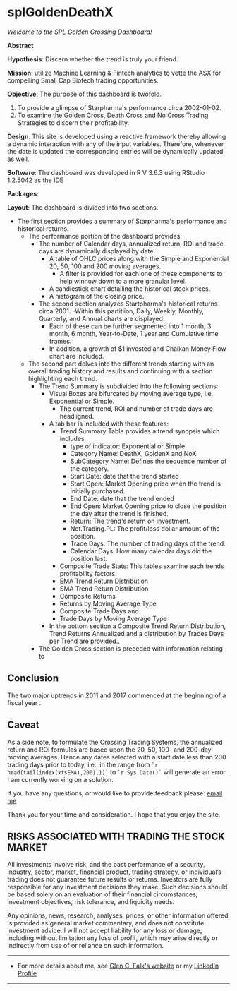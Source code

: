 # splGoldenDeathX

_Welcome to the SPL Golden Crossing Dashboard!_

**Abstract**

**Hypothesis**: Discern whether the trend is truly your friend.

**Mission**: utilize Machine Learning & Fintech analytics to vette the ASX for compelling Small Cap Biotech trading opportunities.

**Objective**: The purpose of this dashboard is twofold.

1. To provide a glimpse of Starpharma's performance circa 2002-01-02.
2. To examine the Golden Cross, Death Cross and No Cross Trading Strategies to discern their profitability.

**Design**: This site is developed using a reactive framework thereby allowing a dynamic interaction with any of the input variables. Therefore, whenever the date is updated the corresponding entries will be dynamically updated as well.

**Software**: The dashboard was developed in R V 3.6.3 using RStudio 1.2.5042 as the IDE

**Packages**:

**Layout**: The dashboard is divided into two sections.

- The first section provides a summary of Starpharma's performance and historical returns.
  - The performance portion of the dashboard provides:
    - The number of Calendar days, annualized return, ROI and trade days are dynamically displayed by date.
      - A table of OHLC prices along with the Simple and Exponential 20, 50, 100 and 200 moving averages.
        - A filter is provided for each one of these components to help winnow down to a more granular level.
      - A candlestick chart detailing the historical stock prices.
      - A histogram of the closing price.
    - The second section analyzes Startpharma's historical returns circa 2001.
      -Within this partitiion, Daily, Weekly, Monthly, Quarterly, and Annual charts are displayed.
      - Each of these can be further segmented into 1 month, 3 month, 6 month, Year-to-Date, 1 year and Cumulative
          time frames.
      - In addition, a growth of $1 invested and Chaikan Money Flow chart are included.
  - The second part delves into the different trends starting with an overall trading history and results and
    continuing with a section highlighting each trend.
    - The Trend Summary is subdivided into the following sections:
      - Visual Boxes are bifurcated by moving average type, i.e. Exponential or Simple.
        - The current trend, ROI and number of trade days are headligned.
      - A tab bar is included with these features:
        - Trend Summary Table provides a trend synopsis which includes
          - type of indicator: Exponential or Simple
          - Category Name: DeathX, GoldenX and NoX
          - SubCategory Name: Defines the sequence number of the category.
          - Start Date: date that the trend started
          - Start Open: Market Opening price when the trend is initially purchased.
          - End Date: date that the trend ended
          - End Open: Market Opening price to close the position the day after the trend is finished.
          - Return: The trend's return on investment.
          - Net.Trading.PL: The profit/loss dollar amount of the position.
          - Trade Days: The number of trading days of the trend.
          - Calendar Days: How many calendar days did the position last.
        - Composite Trade Stats: This tables examine each trends profitablilty factors.
        - EMA Trend Return Distribution
        - SMA Trend Return Distribution
        - Composite Returns
        - Returns by Moving Average Type
        - Composite Trade Days and
        - Trade Days by Moving Average Type
      - In the bottom section a Composite Trend Return Distribution, Trend Returns Annualized and a distribution by
        Trades Days per Trend are provided..
    - The Golden Cross section is preceded with information relating to

## Conclusion

The two major uptrends in 2011 and 2017 commenced at the beginning of a fiscal year .

## Caveat

As a side note, to formulate the Crossing Trading Systems, the annualized return and ROI formulas are based upon the 20, 50, 100- and 200-day moving averages. Hence any dates selected with a start date less than 200 trading days prior to today, i.e., in the range from  `` `r head(tail(index(xtsEMA),200),1)` `` to `` `r Sys.Date()` `` will generate an error. I am currently working on a solution.

If you have any questions, or would like to provide feedback please: [email me](mailto:utexas80@gmail.com)

Thank you for your time and consideration. I hope that you enjoy the site.

## RISKS ASSOCIATED WITH TRADING THE STOCK MARKET

All investments involve risk, and the past performance of a security, industry, sector, market, financial product, trading strategy, or individual’s trading does not guarantee future results or returns. Investors are fully responsible for any investment decisions they make. Such decisions should be based solely on an evaluation of their financial circumstances, investment objectives, risk tolerance, and liquidity needs.

Any opinions, news, research, analyses, prices, or other information offered is provided as general market commentary, and does not constitute investment advice. I will not accept liability for any loss or damage, including without limitation any loss of profit, which may arise directly or indirectly from use of or reliance on such information.

---

- For more details about me, see [Glen C. Falk's website](http://glencfalk.rbind.io) or my [LinkedIn Profile](http://www.linkedin.com/in/glenfalk)

---
